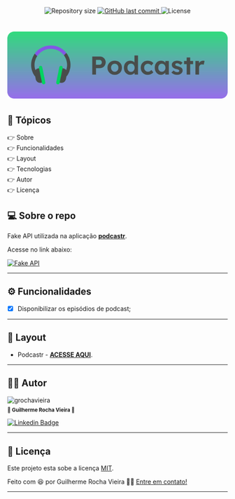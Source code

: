 <p align="center">

  <img alt="Repository size" src="https://img.shields.io/github/repo-size/grochavieira/podcastr?style=flat">
  
  <a href="https://github.com/grochavieira/podcastr/commits/master">
    <img alt="GitHub last commit" src="https://img.shields.io/github/last-commit/grochavieira/podcastr?style=flat">
  </a>
    
   <img alt="License" src="https://img.shields.io/badge/license-MIT-brightgreen?style=flat">
  
</p>
<h1 align="center">
    <img src="./.github/logo_podcastr.png" />
</h1>

## 🏁 Tópicos

<p>
 👉<a href="#-sobre-o-projeto" style="text-decoration: none; "> Sobre</a> <br/>
👉<a href="#-funcionalidades" style="text-decoration: none; "> Funcionalidades</a> <br/>
👉<a href="#-layout" style="text-decoration: none"> Layout</a> <br/>
👉<a href="#-tecnologias" style="text-decoration: none"> Tecnologias</a> <br/>
👉<a href="#-autor" style="text-decoration: none"> Autor</a> <br/>
👉<a href="#user-content--licença" style="text-decoration: none"> Licença</a>

</p>

## 💻 Sobre o repo

Fake API utilizada na aplicação **[podcastr](https://github.com/grochavieira/podcastr)**.

Acesse no link abaixo:

<a align="center" target="blank" href="https://my-json-server.typicode.com/grochavieira/podcastr-fake-backend">
    <img alt="Fake API" src="https://img.shields.io/static/v1?label=fake_api&message=podcastr&color=4953B8&style=flat&logo=vercel">
</a>

---

<a name="-funcionalidades"></a>

## ⚙️ Funcionalidades

- [x] Disponibilizar os episódios de podcast;

---

## 🎨 Layout

- Podcastr - **[ACESSE AQUI](https://github.com/grochavieira/podcastr)**.

---

<a name="-autor"></a>

## 🦸‍♂️ **Autor**

<p>
 <img src="https://avatars.githubusercontent.com/u/48029638?s=460&u=40540691957b5aabf04e2e1d4cddf8d3633cb1be&v=4" width="150px;" alt="grochavieira"/>
 <br />
 <sub><strong>🌟 Guilherme Rocha Vieira 🌟</strong></sub>
</p>

[![Linkedin Badge](https://img.shields.io/badge/-linkedin-blue?style=flat&logo=Linkedin&logoColor=white&link=https://www.linkedin.com/in/grochavieira/)](https://www.linkedin.com/in/grochavieira/)

---

## 📝 Licença

Este projeto esta sobe a licença [MIT](./LICENSE).

Feito com :satisfied: por Guilherme Rocha Vieira 👋🏽 [Entre em contato!](https://www.linkedin.com/in/grochavieira/)

---
